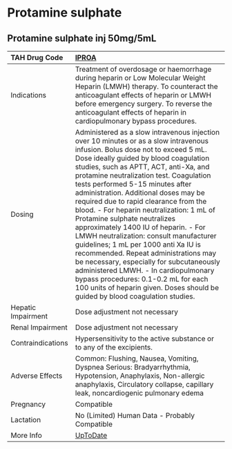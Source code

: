# Protamine sulphate

## Protamine sulphate inj 50mg/5mL

| TAH Drug Code      | [IPROA](https://www.tahsda.org.tw/drugs/hissearch.php?drug_code=IPROA)                                                                                                                                                                                                                                                                                                                                                                                                                                                                                                                                                                                                                                                                                                                                                                    |
|:-------------------|:------------------------------------------------------------------------------------------------------------------------------------------------------------------------------------------------------------------------------------------------------------------------------------------------------------------------------------------------------------------------------------------------------------------------------------------------------------------------------------------------------------------------------------------------------------------------------------------------------------------------------------------------------------------------------------------------------------------------------------------------------------------------------------------------------------------------------------------|
| Indications        | Treatment of overdosage or haemorrhage during heparin or Low Molecular Weight Heparin (LMWH) therapy. To counteract the anticoagulant effects of heparin or LMWH before emergency surgery. To reverse the anticoagulant effects of heparin in cardiopulmonary bypass procedures.                                                                                                                                                                                                                                                                                                                                                                                                                                                                                                                                                          |
| Dosing             | Administered as a slow intravenous injection over 10 minutes or as a slow intravenous infusion. Bolus dose not to exceed 5 mL. Dose ideally guided by blood coagulation studies, such as APTT, ACT, anti-Xa, and protamine neutralization test. Coagulation tests performed 5-15 minutes after administration. Additional doses may be required due to rapid clearance from the blood. - For heparin neutralization: 1 mL of Protamine sulphate neutralizes approximately 1400 IU of heparin. - For LMWH neutralization: consult manufacturer guidelines; 1 mL per 1000 anti Xa IU is recommended. Repeat administrations may be necessary, especially for subcutaneously administered LMWH. - In cardiopulmonary bypass procedures: 0.1-0.2 mL for each 100 units of heparin given. Doses should be guided by blood coagulation studies. |
| Hepatic Impairment | Dose adjustment not necessary                                                                                                                                                                                                                                                                                                                                                                                                                                                                                                                                                                                                                                                                                                                                                                                                             |
| Renal Impairment   | Dose adjustment not necessary                                                                                                                                                                                                                                                                                                                                                                                                                                                                                                                                                                                                                                                                                                                                                                                                             |
| Contraindications  | Hypersensitivity to the active substance or to any of the excipients.                                                                                                                                                                                                                                                                                                                                                                                                                                                                                                                                                                                                                                                                                                                                                                     |
| Adverse Effects    | Common: Flushing, Nausea, Vomiting, Dyspnea Serious: Bradyarrhythmia, Hypotension, Anaphylaxis, Non-allergic anaphylaxis, Circulatory collapse, capillary leak, noncardiogenic pulmonary edema                                                                                                                                                                                                                                                                                                                                                                                                                                                                                                                                                                                                                                            |
| Pregnancy          | Compatible                                                                                                                                                                                                                                                                                                                                                                                                                                                                                                                                                                                                                                                                                                                                                                                                                                |
| Lactation          | No (Limited) Human Data - Probably Compatible                                                                                                                                                                                                                                                                                                                                                                                                                                                                                                                                                                                                                                                                                                                                                                                             |
| More Info          | [UpToDate](https://www.uptodate.com/contents/protamine-sulfate-drug-information)                                                                                                                                                                                                                                                                                                                                                                                                                                                                                                                                                                                                                                                                                                                                                          |

